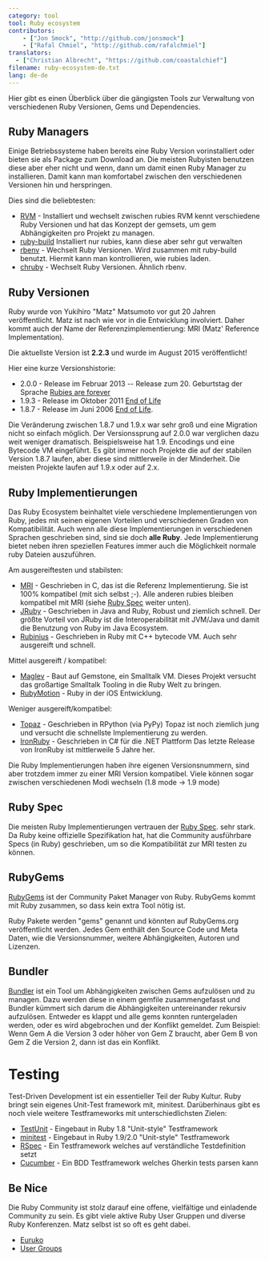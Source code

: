 ```yaml
---
category: tool
tool: Ruby ecosystem
contributors:
    - ["Jon Smock", "http://github.com/jonsmock"]
    - ["Rafal Chmiel", "http://github.com/rafalchmiel"]
translators:
  - ["Christian Albrecht", "https://github.com/coastalchief"]
filename: ruby-ecosystem-de.txt
lang: de-de
---
```


Hier gibt es einen Überblick über die gängigsten Tools zur Verwaltung
von verschiedenen Ruby Versionen, Gems und Dependencies.

## Ruby Managers

Einige Betriebssysteme haben bereits eine Ruby Version vorinstalliert
oder bieten sie als Package zum Download an. Die meisten Rubyisten
benutzen diese aber eher nicht und wenn, dann um damit einen Ruby
Manager zu installieren. Damit kann man komfortabel zwischen den
verschiedenen Versionen hin und herspringen.

Dies sind die beliebtesten:

* [RVM](https://rvm.io/) - Installiert und wechselt zwischen rubies
  RVM kennt verschiedene Ruby Versionen und hat das Konzept der gemsets,
  um gem Abhängigkeiten pro Projekt zu managen.
* [ruby-build](https://github.com/sstephenson/ruby-build)
  Installiert nur rubies, kann diese aber sehr gut verwalten
* [rbenv](https://github.com/sstephenson/rbenv) - Wechselt Ruby Versionen.
  Wird zusammen mit ruby-build benutzt. Hiermit kann man kontrollieren,
  wie rubies laden.
* [chruby](https://github.com/postmodern/chruby) - Wechselt Ruby Versionen.
  Ähnlich rbenv.

## Ruby Versionen

Ruby wurde von Yukihiro "Matz" Matsumoto vor gut 20 Jahren veröffentlicht.
Matz ist nach wie vor in die Entwicklung involviert. Daher kommt auch der
Name der Referenzimplementierung: MRI (Matz' Reference Implementation).

Die aktuellste Version ist **2.2.3** und wurde im August 2015 veröffentlicht!

Hier eine kurze Versionshistorie:

* 2.0.0 - Release im Februar 2013  -- Release zum 20. Geburtstag der Sprache
  [Rubies are forever](http://www.heise.de/developer/artikel/Ruby-2-0-als-Geschenk-zum-20-Geburtstag-1808109.html)
* 1.9.3 - Release im Oktober 2011
  [End of Life](https://www.ruby-lang.org/en/news/2015/02/23/support-for-ruby-1-9-3-has-ended/)
* 1.8.7 - Release im Juni 2006
  [End of Life](http://www.ruby-lang.org/en/news/2013/06/30/we-retire-1-8-7/).

Die Veränderung zwischen 1.8.7 und 1.9.x war sehr groß und eine Migration
nicht so einfach möglich. Der Versionssprung auf 2.0.0 war verglichen dazu
weit weniger dramatisch.
Beispielsweise hat 1.9. Encodings und eine Bytecode VM eingeführt.
Es gibt immer noch Projekte die auf der stabilen Version 1.8.7 laufen,
aber diese sind mittlerweile in der Minderheit. Die meisten Projekte
laufen auf 1.9.x oder auf 2.x.

## Ruby Implementierungen

Das Ruby Ecosystem beinhaltet viele verschiedene Implementierungen von Ruby,
jedes mit seinen eigenen Vorteilen und verschiedenen Graden von
Kompatibilität. Auch wenn alle diese Implementierungen in verschiedenen
Sprachen geschrieben sind, sind sie doch **alle Ruby**.
Jede Implementierung bietet neben ihren speziellen Features immer auch
die Möglichkeit normale ruby Dateien auszuführen.

Am ausgereiftesten und stabilsten:

* [MRI](https://github.com/ruby/ruby) - Geschrieben in C, das ist die Referenz Implementierung.
  Sie ist 100% kompatibel (mit sich selbst ;-). Alle anderen rubies
  bleiben kompatibel mit MRI (siehe [Ruby Spec](#ruby-spec) weiter unten).
* [JRuby](http://jruby.org/) - Geschrieben in Java and Ruby, Robust und ziemlich schnell.
  Der größte Vorteil von JRuby ist die Interoperabilität mit JVM/Java und damit die
  Benutzung von Ruby im Java Ecosystem.
* [Rubinius](http://rubini.us/) - Geschrieben in Ruby mit C++ bytecode VM.
  Auch sehr ausgereift und schnell.

Mittel ausgereift / kompatibel:

* [Maglev](http://maglev.github.io/) - Baut auf Gemstone, ein Smalltalk VM.
  Dieses Projekt versucht das großartige Smalltalk Tooling in die Ruby Welt
  zu bringen.
* [RubyMotion](http://www.rubymotion.com/) - Ruby in der iOS Entwicklung.

Weniger ausgereift/kompatibel:

* [Topaz](http://topazruby.com/) - Geschrieben in RPython (via PyPy)
  Topaz ist noch ziemlich jung und versucht die schnellste Implementierung
  zu werden.
* [IronRuby](http://ironruby.net/) - Geschrieben in C# für die .NET Plattform
  Das letzte Release von IronRuby ist mittlerweile 5 Jahre her.

Die Ruby Implementierungen haben ihre eigenen Versionsnummern, sind aber
trotzdem immer zu einer MRI Version kompatibel.
Viele können sogar zwischen verschiedenen Modi wechseln (1.8 mode -> 1.9 mode)

## Ruby Spec

Die meisten Ruby Implementierungen vertrauen der [Ruby Spec](https://github.com/ruby/spec).
sehr stark. Da Ruby keine offizielle Spezifikation hat, hat die
Community ausführbare Specs (in Ruby) geschrieben, um so die Kompatibilität
zur MRI testen zu können.

## RubyGems

[RubyGems](http://rubygems.org/) ist der Community Paket Manager von Ruby.
RubyGems kommt mit Ruby zusammen, so dass kein extra Tool nötig ist.

Ruby Pakete werden "gems" genannt und könnten auf RubyGems.org
veröffentlicht werden. Jedes Gem enthält den Source Code und Meta Daten,
wie die Versionsnummer, weitere Abhängigkeiten, Autoren und Lizenzen.

## Bundler

[Bundler](http://bundler.io/) ist ein Tool um Abhängigkeiten zwischen
Gems aufzulösen und zu managen. Dazu werden diese in einem gemfile
zusammengefasst und Bundler kümmert sich darum die Abhängigkeiten
untereinander rekursiv aufzulösen. Entweder es klappt und alle gems
konnten runtergeladen werden, oder es wird abgebrochen und
der Konflikt gemeldet.
Zum Beispiel:
Wenn Gem A die Version 3 oder höher von Gem Z braucht, aber Gem B
von Gem Z die Version 2, dann ist das ein Konflikt.

# Testing

Test-Driven Development ist ein essentieller Teil der Ruby Kultur.
Ruby bringt sein eigenes Unit-Test framework mit, minitest. Darüberhinaus
gibt es noch viele weitere Testframeworks mit unterschiedlichsten Zielen:

* [TestUnit](http://ruby-doc.org/stdlib-1.8.7/libdoc/test/unit/rdoc/Test/Unit.html) - Eingebaut in Ruby 1.8
  "Unit-style" Testframework
* [minitest](http://ruby-doc.org/stdlib-2.0.0/libdoc/minitest/rdoc/MiniTest.html) - Eingebaut in Ruby 1.9/2.0
  "Unit-style" Testframework
* [RSpec](http://rspec.info/) - Ein Testframework welches auf verständliche Testdefinition setzt
* [Cucumber](http://cukes.info/) - Ein BDD Testframework welches Gherkin tests parsen kann

## Be Nice
Die Ruby Community ist stolz darauf eine offene, vielfältige und einladende
Community zu sein. Es gibt viele aktive Ruby User Gruppen und diverse
Ruby Konferenzen. Matz selbst ist so oft es geht dabei.

* [Euruko](http://www.euruko2015.org)
* [User Groups](https://www.ruby-lang.org/de/community/user-groups/)

